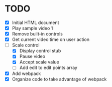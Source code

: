 # TODO

- [x] Initial HTML document
- [x] Play sample video 1
- [x] Remove built-in controls
- [x] Get current video time on user action
- [ ] Scale control
  - [x] Display control stub
  - [x] Pause video
  - [x] Accept scale value
  - [ ] Add edit to edit points array
- [x] Add webpack
- [x] Organize code to take advantage of webpack
